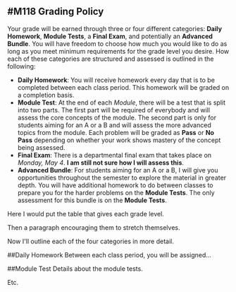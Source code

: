 #M118 Grading Policy
----
Your grade will be earned through three or four different categories:  **Daily Homework**, **Module Tests**, a **Final Exam**, and potentially an **Advanced Bundle**.  You will have freedom to choose how much you would like to do as long as you meet minimum requirements for the grade level you desire.  How each of these categories are structured and assessed is outlined in the following:

* **Daily Homework**:  You will receive homework every day that is to be completed between each class period.  This homework will be graded on a completion basis.
* **Module Test**:  At the end of each *Module*, there will be a test that is split into two parts.  The first part will be required of everybody and will assess the core concepts of the module.  The second part is only for students aiming for an A or a B and will assess the more advanced topics from the module.  Each problem will be graded as **Pass** or **No Pass** depending on whether your work shows mastery of the concept being assessed.
* **Final Exam**:  There is a departmental final exam that takes place on *Monday, May 4*. **I am still not sure how I will assess this**.
* **Advanced Bundle**:  For students aiming for an A or a B, I will give you opportunities throughout the semester to explore the material in greater depth.  You will have additional homework to do between classes to prepare you for the harder problems on the **Module Tests**.  The only assessment for this bundle is on the **Module Tests**.

Here I would put the table that gives each grade level.

Then a paragraph encouraging them to stretch themselves.

Now I'll outline each of the four categories in more detail.

##Daily Homework
Between each class period, you will be assigned...

##Module Test
Details about the module tests.

Etc.